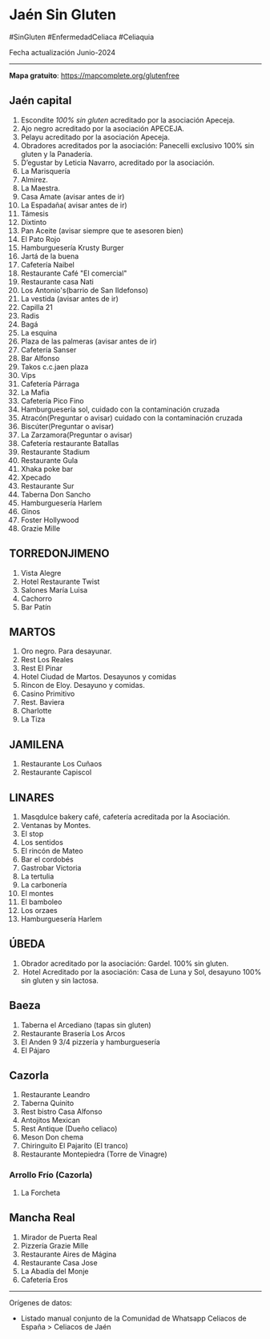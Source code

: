 # Jaén Sin Gluten
#SinGluten #EnfermedadCeliaca #Celiaquia

Fecha actualización Junio-2024
___
**Mapa gratuito**: https://mapcomplete.org/glutenfree
## Jaén capital
1. Escondite *100% sin gluten* acreditado por la asociación Apeceja. 
2. Ajo negro acreditado por la asociación APECEJA.
3. Pelayu acreditado por la asociación Apeceja. 
4. Obradores acreditados por la asociación: Panecelli exclusivo 100% sin gluten y la Panadería.
5. ⁠D’egustar by Leticia Navarro, acreditado por la asociación. 
5. La Marisquería
6. Almirez.
7. La⁠ Maestra.
8. Casa Amate (avisar antes de ir)
9. La Espadaña( avisar antes de ir)
10. Támesis
11. Dixtinto 
12. Pan Aceite (avisar siempre que te asesoren bien) 
13. El Pato Rojo
14. Hamburguesería Krusty Burger
15. Jartá de la buena
16. Cafetería Naibel 
17. Restaurante Café "El comercial"
18. Restaurante casa Nati
19. Los Antonio's(barrio de San Ildefonso)
20. La vestida (avisar antes de ir)
21. Capilla 21
22. Radis
23. Bagá
24. ⁠La esquina 
25. ⁠Plaza de las palmeras (avisar antes de ir) 
26. ⁠Cafetería Sanser
27. Bar Alfonso
28. Takos c.c.jaen plaza
29. ⁠Vips 
30. ⁠Cafetería Párraga
31. ⁠La Mafia 
32. ⁠Cafetería Pico Fino 
33. ⁠Hamburguesería sol, cuidado con la contaminación cruzada 
34. Atracón(Preguntar o avisar) cuidado con la contaminación cruzada 
35. ⁠Biscúter(Preguntar o avisar)
36. La Zarzamora(Preguntar o avisar)
37. ⁠Cafetería restaurante Batallas 
38. ⁠Restaurante Stadium
39. ⁠Restaurante Gula
40. ⁠Xhaka poke bar
41. ⁠Xpecado
42. ⁠Restaurante Sur 
43. ⁠Taberna Don Sancho
44. Hamburguesería Harlem
45. ⁠Ginos
46. ⁠Foster Hollywood 
47. Grazie Mille

## TORREDONJIMENO
1. Vista Alegre
2. ⁠Hotel Restaurante Twist
3. Salones María Luisa
4. Cachorro
5. Bar Patín 

## MARTOS
1. Oro negro. Para desayunar.
2. Rest Los Reales
3. Rest El Pinar
4. Hotel Ciudad de Martos. Desayunos y comidas
5. Rincon de Eloy. Desayuno y comidas.
6. Casino Primitivo
7. Rest. Baviera
8. Charlotte
9. ⁠La Tiza

## JAMILENA
1. Restaurante Los Cuñaos
2. ⁠Restaurante Capiscol

## LINARES 
1. Masqdulce bakery café, cafetería acreditada por la Asociación. 
2. Ventanas by Montes. 
3. ⁠El stop
2. Los sentidos
4. El rincón de Mateo
5. Bar el cordobés
6. Gastrobar Victoria 
7. La tertulia
8. La carbonería
9. El montes
10. El bamboleo
11. Los orzaes
12. Hamburguesería Harlem

## ÚBEDA
1. Obrador acreditado por la asociación: Gardel. 100% sin gluten.
2. ⁠ Hotel Acreditado por la asociación: Casa de Luna y Sol, desayuno 100% sin gluten y sin lactosa.

## Baeza
1. Taberna el Arcediano (tapas sin gluten)
2. Restaurante Brasería Los Arcos
3. El Anden 9 3/4 pizzería y hamburguesería
4. El Pájaro

## Cazorla
1. Restaurante Leandro
2. Taberna Quinito
3. Rest bistro Casa Alfonso
4. Antojitos Mexican
5. Rest Antique (Dueño celiaco)
6. Meson Don chema
7. Chiringuito El Pajarito (El tranco)
8. Restaurante Montepiedra (Torre de Vinagre)
### Arrollo Frío (Cazorla)
1. La Forcheta

## Mancha Real
1. Mirador de Puerta Real
2. Pizzería Grazie Mille
3. Restaurante Aires de Mágina
4. Restaurante Casa Jose
5. La Abadía del Monje
6. Cafetería Eros

___
Orígenes de datos:
- Listado manual conjunto de la Comunidad de Whatsapp Celiacos de España > Celiacos de Jaén